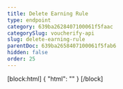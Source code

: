 ```yaml
---
title: Delete Earning Rule
type: endpoint
category: 639ba2628407100061f5faac
categorySlug: voucherify-api
slug: delete-earning-rule
parentDoc: 639ba2658407100061f5fab6
hidden: false
order: 25
---
```

[block:html]
{
  "html": "<style>\n[title=\"Toggle library\"] { \n  display: none; }\n.LanguagePicker-divider { \n  display: none; }\n.Playground-section3VTXuaYZivJK > .APISectionHeader3LN_-QIR0m7x {\n  display: none; }\n.LanguagePicker-languages1qVVo_v6AlP9 {\n  display: none; }\n</style>"
}
[/block]
